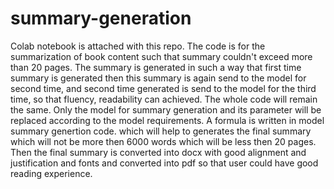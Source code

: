 # summary-generation
Colab notebook is attached with this repo. 
The code is for the summarization of book content such that summary couldn't exceed more than 20 pages.
The summary is generated in such a way that first time summary is generated then this summary is again send to the model for second time, and second time generated is send to the model for the third time, so that fluency, readability can achieved.
The whole code will remain the same. Only the model for summary generation and its parameter will be replaced according to the model requirements.
A formula is written in model summary genertion code. which will help to generates the final summary which will not be more then 6000 words which will be less then 20 pages.
Then the final summary is converted into docx with good alignment and justification and fonts and converted into pdf so that user could have good reading experience.
